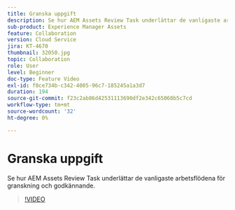 ```yaml
---
title: Granska uppgift
description: Se hur AEM Assets Review Task underlättar de vanligaste arbetsflödena för granskning och godkännande.
sub-product: Experience Manager Assets
feature: Collaboration
version: Cloud Service
jira: KT-4670
thumbnail: 32050.jpg
topic: Collaboration
role: User
level: Beginner
doc-type: Feature Video
exl-id: f0ce734b-c342-4005-96c7-185245a1a3d7
duration: 194
source-git-commit: f23c2ab86d42531113690df2e342c65060b5c7cd
workflow-type: tm+mt
source-wordcount: '32'
ht-degree: 0%

---
```


# Granska uppgift

Se hur AEM Assets Review Task underlättar de vanligaste arbetsflödena för granskning och godkännande.

>[!VIDEO](https://video.tv.adobe.com/v/32050?quality=12&learn=on)
